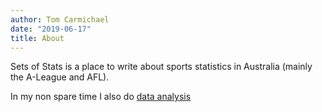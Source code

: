 ```yaml
---
author: Tom Carmichael
date: "2019-06-17"
title: About
---
```


Sets of Stats is a place to write about sports statistics in Australia (mainly the A-League and AFL).

In my non spare time I also do [data analysis](https://solvegeosolutions.com/)
